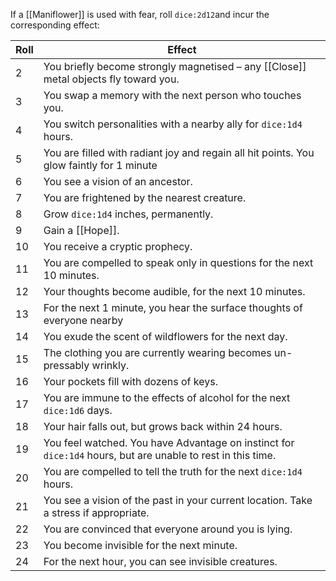 If a [[Maniflower]] is used with fear, roll `dice:2d12`and incur the corresponding effect:
  
| Roll | Effect                                                                                                      |
| ---- | ----------------------------------------------------------------------------------------------------------- |
| 2    | You briefly become strongly magnetised – any [[Close]] metal objects fly toward you.                        |
| 3    | You swap a memory with the next person who touches you.                                                     |
| 4    | You switch personalities with a nearby ally for `dice:1d4` hours.                                           |
| 5    | You are filled with radiant joy and regain all hit points. You glow faintly for 1 minute                    |
| 6    | You see a vision of an ancestor.                                                                            |
| 7    | You are frightened by the nearest creature.                                                                 |
| 8    | Grow `dice:1d4` inches, permanently.                                                                        |
| 9    | Gain a [[Hope]].                                                                                            |
| 10   | You receive a cryptic prophecy.                                                                             |
| 11   | You are compelled to speak only in questions for the next 10 minutes.                                       |
| 12   | Your thoughts become audible, for the next 10 minutes.                                                      |
| 13   | For the next 1 minute, you hear the surface thoughts of everyone nearby                                     |
| 14   | You exude the scent of wildflowers for the next day.                                                        |
| 15   | The clothing you are currently wearing becomes un-pressably wrinkly.                                        |
| 16   | Your pockets fill with dozens of keys.                                                                      |
| 17   | You are immune to the effects of alcohol for the next `dice:1d6` days.                                      |
| 18   | Your hair falls out, but grows back within 24 hours.                                                        |
| 19   | You feel watched. You have Advantage on instinct for `dice:1d4` hours, but are unable to rest in this time. |
| 20   | You are compelled to tell the truth for the next `dice:1d4` hours.                                          |
| 21   | You see a vision of the past in your current location. Take a stress if appropriate.                        |
| 22   | You are convinced that everyone around you is lying.                                                        |
| 23   | You become invisible for the next minute.                                                                   |
| 24   | For the next hour, you can see invisible creatures.                                                         |